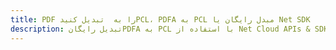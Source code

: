 ---title: PDF را به  تبدیل کنیدPCL، PDFA به PCL مبدل رایگان یا Net SDKdescription: تبدیل رایگانPDFA به PCL با استفاده از Net Cloud APIs & SDK همچنین اسناد PDF را در Cloud ایجاد، ویرایش و رندر کنید.---